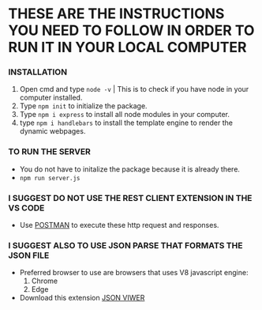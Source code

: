 # THESE ARE THE INSTRUCTIONS YOU NEED TO FOLLOW IN ORDER TO RUN IT IN YOUR LOCAL COMPUTER

### INSTALLATION

1. Open cmd and type `node -v` | This is to check if you have node in your computer installed.
2. Type `npm init` to initialize the package.
3. Type `npm i express` to install all node modules in your computer.
3. type `npm i handlebars` to install the template engine to render the dynamic webpages.

### TO RUN THE SERVER

- You do not have to initalize the package because it is already there.
- `npm run server.js`

### I SUGGEST DO NOT USE THE REST CLIENT EXTENSION IN THE VS CODE

- Use [POSTMAN](https://www.postman.com) to execute these http request and responses.

### I SUGGEST ALSO TO USE JSON PARSE THAT FORMATS THE JSON FILE

- Preferred browser to use are browsers that uses V8 javascript engine:
    1. Chrome
    2. Edge
- Download this extension [JSON VIWER](https://chrome.google.com/webstore/detail/djson-json-viewer-formatt/chaeijjekipecdajnijdldjjipaegdjc?hl=en-US)
